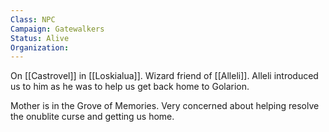 ```yaml
---
Class: NPC
Campaign: Gatewalkers
Status: Alive
Organization:
---
```

On [[Castrovel]] in [[Loskialua]]. Wizard friend of [[Alleli]]. Alleli introduced us to him as he was to help us get back home to Golarion.

Mother is in the Grove of Memories. Very concerned about helping resolve the onublite curse and getting us home.